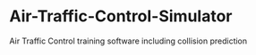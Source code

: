 # Air-Traffic-Control-Simulator
Air Traffic Control training software including collision prediction
